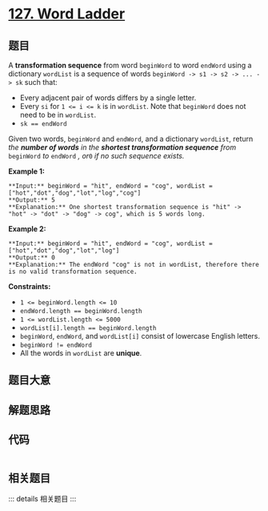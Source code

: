 # [127. Word Ladder](https://leetcode.com/problems/word-ladder)

## 题目

A **transformation sequence** from word `beginWord` to word `endWord` using a
dictionary `wordList` is a sequence of words `beginWord -> s1 -> s2 -> ... ->
sk` such that:

  * Every adjacent pair of words differs by a single letter.
  * Every `si` for `1 <= i <= k` is in `wordList`. Note that `beginWord` does not need to be in `wordList`.
  * `sk == endWord`

Given two words, `beginWord` and `endWord`, and a dictionary `wordList`,
return _the **number of words** in the **shortest transformation sequence**
from_ `beginWord` _to_ `endWord` _, or_`0` _if no such sequence exists._



**Example 1:**

    
    
    **Input:** beginWord = "hit", endWord = "cog", wordList = ["hot","dot","dog","lot","log","cog"]
    **Output:** 5
    **Explanation:** One shortest transformation sequence is "hit" -> "hot" -> "dot" -> "dog" -> cog", which is 5 words long.
    

**Example 2:**

    
    
    **Input:** beginWord = "hit", endWord = "cog", wordList = ["hot","dot","dog","lot","log"]
    **Output:** 0
    **Explanation:** The endWord "cog" is not in wordList, therefore there is no valid transformation sequence.
    



**Constraints:**

  * `1 <= beginWord.length <= 10`
  * `endWord.length == beginWord.length`
  * `1 <= wordList.length <= 5000`
  * `wordList[i].length == beginWord.length`
  * `beginWord`, `endWord`, and `wordList[i]` consist of lowercase English letters.
  * `beginWord != endWord`
  * All the words in `wordList` are **unique**.


## 题目大意

## 解题思路

## 代码

```javascript

```

## 相关题目

::: details 相关题目
:::
